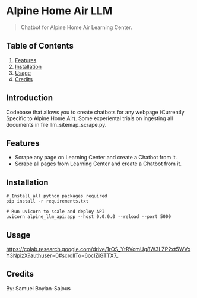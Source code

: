 # Alpine Home Air LLM

> Chatbot for Alpine Home Air Learning Center.

## Table of Contents

1. [Features](#features)
2. [Installation](#installation)
3. [Usage](#usage)
4. [Credits](#credits)

## Introduction

Codebase that allows you to create chatbots for any webpage (Currently Specific to Alpine Home Air). Some experiental trials on ingesting all documents in file llm_sitemap_scrape.py.

## Features

- Scrape any page on Learning Center and create a Chatbot from it.
- Scrape all pages from Learning Center and create a Chatbot from it.

## Installation

```<python>
# Install all python packages required
pip install -r requirements.txt

# Run uvicorn to scale and deploy API
uvicorn alpine_llm_api:app --host 0.0.0.0 --reload --port 5000
```

## Usage

https://colab.research.google.com/drive/1rOS_YtRVomUg8W3LZP2xt5WVxY3NpizX?authuser=0#scrollTo=6oclZiGTTX7_


## Credits

By: Samuel Boylan-Sajous
